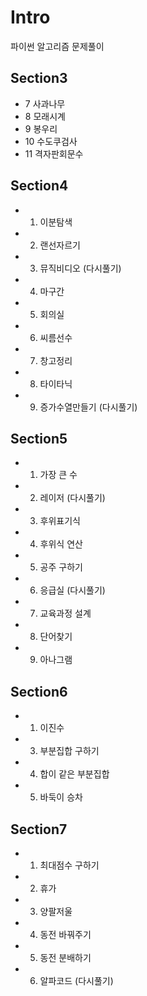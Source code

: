# Intro

파이썬 알고리즘 문제풀이

## Section3
- 7 사과나무
- 8 모래시계
- 9 봉우리
- 10 수도쿠검사
- 11 격자판회문수

## Section4
 - 1. 이분탐색
 - 2. 랜선자르기
 - 3. 뮤직비디오 (다시풀기)
 - 4. 마구간
 - 5. 회의실
 - 6. 씨름선수
 - 7. 창고정리
 - 8. 타이타닉
 - 9. 증가수열만들기 (다시풀기)

 ## Section5
  - 1. 가장 큰 수
  - 2. 레이저 (다시풀기)
  - 3. 후위표기식
  - 4. 후위식 연산
  - 5. 공주 구하기
  - 6. 응급실 (다시풀기)
  - 7. 교육과정 설계
  - 8. 단어찾기
  - 9. 아나그램

## Section6
 - 1. 이진수
 - 3. 부분집합 구하기
 - 4. 합이 같은 부분집합
 - 5. 바둑이 승차
 
## Section7
 - 1. 최대점수 구하기
 - 2. 휴가
 - 3. 양팔저울
 - 4. 동전 바꿔주기
 - 5. 동전 분배하기
 - 6. 알파코드 (다시풀기)